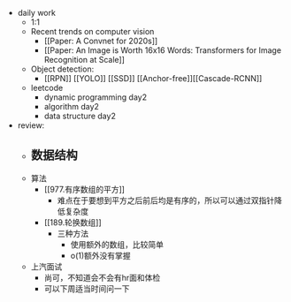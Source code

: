 - daily work
	- 1:1
	- Recent trends on computer vision
		- [[Paper: A Convnet for 2020s]]
		- [[Paper: An Image is Worth 16x16 Words: Transformers for Image Recognition at Scale]]
	- Object detection:
		- [[RPN]] [[YOLO]] [[SSD]] [[Anchor-free]][[Cascade-RCNN]]
	- leetcode
		- dynamic programming day2
		- algorithm day2
		- data structure day2
- review:
	- 数据结构
		-
	- 算法
		- [[977.有序数组的平方]]
			- 难点在于要想到平方之后前后均是有序的，所以可以通过双指针降低复杂度
		- [[189.轮换数组]]
			- 三种方法
				- 使用额外的数组，比较简单
				- o(1)额外没有掌握
	- 上汽面试
		- 尚可，不知道会不会有hr面和体检
		- 可以下周适当时间问一下